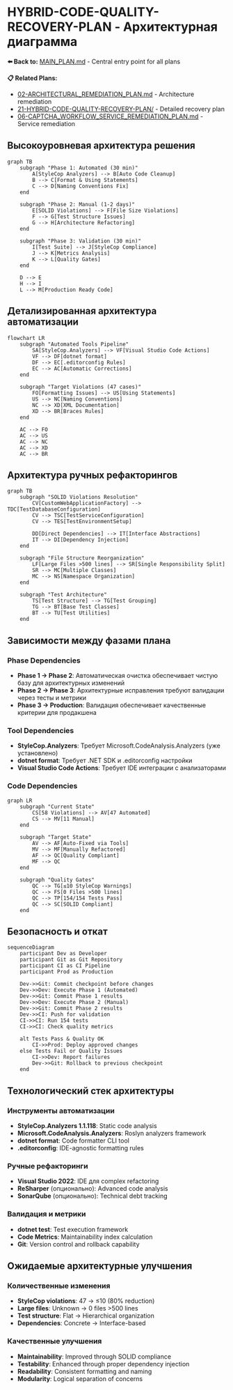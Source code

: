 # HYBRID-CODE-QUALITY-RECOVERY-PLAN - Архитектурная диаграмма

**⬅️ Back to:** [MAIN_PLAN.md](../MAIN_PLAN.md) - Central entry point for all plans

**📋 Related Plans:**
- [02-ARCHITECTURAL_REMEDIATION_PLAN.md](02-ARCHITECTURAL_REMEDIATION_PLAN.md) - Architecture remediation
- [21-HYBRID-CODE-QUALITY-RECOVERY-PLAN/](21-HYBRID-CODE-QUALITY-RECOVERY-PLAN/) - Detailed recovery plan
- [06-CAPTCHA_WORKFLOW_SERVICE_REMEDIATION_PLAN.md](06-CAPTCHA_WORKFLOW_SERVICE_REMEDIATION_PLAN.md) - Service remediation

## Высокоуровневая архитектура решения

```mermaid
graph TB
    subgraph "Phase 1: Automated (30 min)"
        A[StyleCop Analyzers] --> B[Auto Code Cleanup]
        B --> C[Format & Using Statements]
        C --> D[Naming Conventions Fix]
    end
    
    subgraph "Phase 2: Manual (1-2 days)" 
        E[SOLID Violations] --> F[File Size Violations]
        F --> G[Test Structure Issues]
        G --> H[Architecture Refactoring]
    end
    
    subgraph "Phase 3: Validation (30 min)"
        I[Test Suite] --> J[StyleCop Compliance] 
        J --> K[Metrics Analysis]
        K --> L[Quality Gates]
    end
    
    D --> E
    H --> I
    L --> M[Production Ready Code]
```

## Детализированная архитектура автоматизации

```mermaid
flowchart LR
    subgraph "Automated Tools Pipeline"
        SA[StyleCop.Analyzers] --> VF[Visual Studio Code Actions]
        VF --> DF[dotnet format]
        DF --> EC[.editorconfig Rules]
        EC --> AC[Automatic Corrections]
    end
    
    subgraph "Target Violations (47 cases)"
        FO[Formatting Issues] --> US[Using Statements]
        US --> NC[Naming Conventions]
        NC --> XD[XML Documentation]
        XD --> BR[Braces Rules]
    end
    
    AC --> FO
    AC --> US  
    AC --> NC
    AC --> XD
    AC --> BR
```

## Архитектура ручных рефакторингов

```mermaid
graph TB
    subgraph "SOLID Violations Resolution"
        CV[CustomWebApplicationFactory] --> TDC[TestDatabaseConfiguration]
        CV --> TSC[TestServiceConfiguration]  
        CV --> TES[TestEnvironmentSetup]
        
        DD[Direct Dependencies] --> IT[Interface Abstractions]
        IT --> DI[Dependency Injection]
    end
    
    subgraph "File Structure Reorganization"
        LF[Large Files >500 lines] --> SR[Single Responsibility Split]
        SR --> MC[Multiple Classes]
        MC --> NS[Namespace Organization]
    end
    
    subgraph "Test Architecture"
        TS[Test Structure] --> TG[Test Grouping]
        TG --> BT[Base Test Classes]
        BT --> TU[Test Utilities]
    end
```

## Зависимости между фазами плана

### Phase Dependencies
- **Phase 1 → Phase 2**: Автоматическая очистка обеспечивает чистую базу для архитектурных изменений
- **Phase 2 → Phase 3**: Архитектурные исправления требуют валидации через тесты и метрики
- **Phase 3 → Production**: Валидация обеспечивает качественные критерии для продакшена

### Tool Dependencies
- **StyleCop.Analyzers**: Требует Microsoft.CodeAnalysis.Analyzers (уже установлено)
- **dotnet format**: Требует .NET SDK и .editorconfig настройки
- **Visual Studio Code Actions**: Требует IDE интеграции с анализаторами

### Code Dependencies
```mermaid
graph LR
    subgraph "Current State"
        CS[58 Violations] --> AV[47 Automated]
        CS --> MV[11 Manual]
    end
    
    subgraph "Target State"
        AV --> AF[Auto-Fixed via Tools]
        MV --> MF[Manually Refactored]
        AF --> QC[Quality Compliant]
        MF --> QC
    end
    
    subgraph "Quality Gates"
        QC --> TG[≤10 StyleCop Warnings]
        QC --> FS[0 Files >500 lines]
        QC --> TP[154/154 Tests Pass]
        QC --> SC[SOLID Compliant]
    end
```

## Безопасность и откат

```mermaid
sequenceDiagram
    participant Dev as Developer
    participant Git as Git Repository
    participant CI as CI Pipeline
    participant Prod as Production
    
    Dev->>Git: Commit checkpoint before changes
    Dev->>Dev: Execute Phase 1 (Automated)
    Dev->>Git: Commit Phase 1 results
    Dev->>Dev: Execute Phase 2 (Manual)
    Dev->>Git: Commit Phase 2 results
    Dev->>CI: Push for validation
    CI->>CI: Run 154 tests
    CI->>CI: Check quality metrics
    
    alt Tests Pass & Quality OK
        CI->>Prod: Deploy approved changes
    else Tests Fail or Quality Issues
        CI->>Dev: Report failures
        Dev->>Git: Rollback to previous checkpoint
    end
```

## Технологический стек архитектуры

### Инструменты автоматизации
- **StyleCop.Analyzers 1.1.118**: Static code analysis
- **Microsoft.CodeAnalysis.Analyzers**: Roslyn analyzers framework  
- **dotnet format**: Code formatter CLI tool
- **.editorconfig**: IDE-agnostic formatting rules

### Ручные рефакторинги
- **Visual Studio 2022**: IDE для complex refactoring
- **ReSharper** (опционально): Advanced code analysis
- **SonarQube** (опционально): Technical debt tracking

### Валидация и метрики
- **dotnet test**: Test execution framework
- **Code Metrics**: Maintainability index calculation
- **Git**: Version control and rollback capability

## Ожидаемые архитектурные улучшения

### Количественные изменения
- **StyleCop violations**: 47 → ≤10 (80% reduction)
- **Large files**: Unknown → 0 files >500 lines
- **Test structure**: Flat → Hierarchical organization
- **Dependencies**: Concrete → Interface-based

### Качественные улучшения
- **Maintainability**: Improved through SOLID compliance
- **Testability**: Enhanced through proper dependency injection
- **Readability**: Consistent formatting and naming
- **Modularity**: Logical separation of concerns